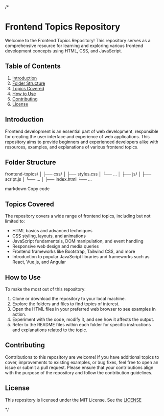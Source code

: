 /*

# Frontend Topics Repository

Welcome to the Frontend Topics Repository! This repository serves as a comprehensive resource for learning and exploring various frontend development concepts using HTML, CSS, and JavaScript.

## Table of Contents

1. [Introduction](#introduction)
2. [Folder Structure](#folder-structure)
3. [Topics Covered](#topics-covered)
4. [How to Use](#how-to-use)
5. [Contributing](#contributing)
6. [License](#license)

## Introduction

Frontend development is an essential part of web development, responsible for creating the user interface and experience of web applications. This repository aims to provide beginners and experienced developers alike with resources, examples, and explanations of various frontend topics.

## Folder Structure

frontend-topics/
│
├── css/
│ ├── styles.css
│ └── ...
│
├── js/
│ ├── script.js
│ └── ...
│
├── index.html
└── ...

markdown
Copy code

## Topics Covered

The repository covers a wide range of frontend topics, including but not limited to:
- HTML basics and advanced techniques
- CSS styling, layouts, and animations
- JavaScript fundamentals, DOM manipulation, and event handling
- Responsive web design and media queries
- Frontend frameworks like Bootstrap, Tailwind CSS, and more
- Introduction to popular JavaScript libraries and frameworks such as React, Vue.js, and Angular

## How to Use

To make the most out of this repository:
1. Clone or download the repository to your local machine.
2. Explore the folders and files to find topics of interest.
3. Open the HTML files in your preferred web browser to see examples in action.
4. Experiment with the code, modify it, and see how it affects the output.
5. Refer to the README files within each folder for specific instructions and explanations related to the topic.

## Contributing

Contributions to this repository are welcome! If you have additional topics to cover, improvements to existing examples, or bug fixes, feel free to open an issue or submit a pull request. Please ensure that your contributions align with the purpose of the repository and follow the contribution guidelines.

## License

This repository is licensed under the MIT License. See the [LICENSE](LICENSE)


*/
